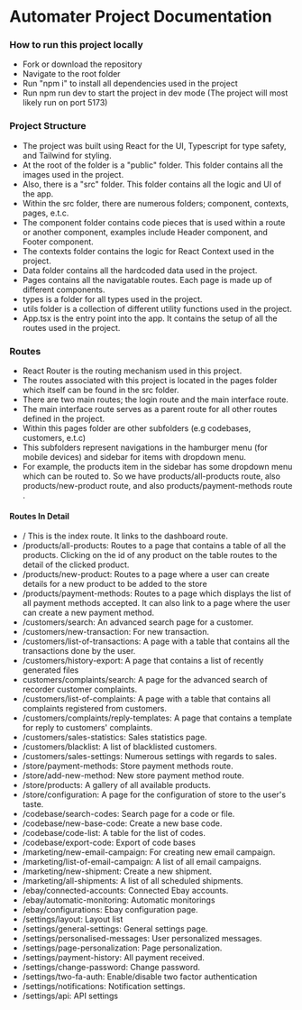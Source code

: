 # Automater Project Documentation

### How to run this project locally

- Fork or download the repository
- Navigate to the root folder
- Run "npm i" to install all dependencies used in the project
- Run npm run dev to start the project in dev mode (The project will most likely run on port 5173)

### Project Structure

- The project was built using React for the UI, Typescript for type safety,  and Tailwind for styling.
- At the root of the folder is a "public" folder. This folder contains all the images used in the project.
- Also, there is a "src" folder. This folder contains all the logic and UI of the app.
- Within the src folder, there are numerous folders; component, contexts, pages, e.t.c.
- The component folder contains code pieces that is used within a route or another component, examples include Header component, and Footer component.
- The contexts folder contains the logic for React Context used in the project.
- Data folder contains all the hardcoded data used in the project.
- Pages contains all the navigatable routes. Each page is made up of different components.
- types is a folder for all types used in the project.
- utils folder is a collection of different utility functions used in the project.
- App.tsx is the entry point into the app. It contains the setup of all the routes used in the project.


### Routes

- React Router is the routing mechanism used in this project.
- The routes associated with this project is located in the pages folder which itself can be found in the src folder.
- There are two main routes; the login route and the main interface route.
- The main interface route serves as a parent route for all other routes defined in the project.
- Within this pages folder are other subfolders (e.g codebases, customers, e.t.c)
- This subfolders represent navigations in the hamburger menu (for mobile devices) and sidebar for items with dropdown menu.
- For example, the products item in the sidebar has some dropdown menu which can be routed to. So we have products/all-products route, also products/new-product route, and also products/payment-methods route .

#### Routes In Detail

- / This is the index route. It links to the dashboard route.
- /products/all-products: Routes to a page that contains a table of all the products. Clicking on the id of any product on the table routes to the detail of the clicked product.
- /products/new-product: Routes to a page where a user can create details for a new product to be added to the store
- /products/payment-methods: Routes to a page which displays the list of all payment methods accepted. It can also link to a page where the user can create a new payment method.
- /customers/search: An advanced search page for a customer.
- /customers/new-transaction: For new transaction.
- /customers/list-of-transactions: A page with a table that contains all the transactions done by the user.
- /customers/history-export: A page that contains a list of recently generated files
- customers/complaints/search: A page for the advanced search of recorder customer complaints.
- /customers/list-of-complaints: A page with a table that contains all complaints registered from customers.
- /customers/complaints/reply-templates: A page that contains a template for reply to customers' complaints.
- /customers/sales-statistics: Sales statistics page.
- /customers/blacklist: A list of blacklisted customers.
- /customers/sales-settings: Numerous settings with regards to sales.
- /store/payment-methods: Store payment methods route.
- /store/add-new-method: New store payment method route.
- /store/products: A gallery of all available products.
- /store/configuration: A page for the configuration of store to the user's taste.
- /codebase/search-codes: Search page for a code or file.
- /codebase/new-base-code: Create a new base code.
- /codebase/code-list: A table for the list of codes.
- /codebase/export-code: Export of code bases
- /marketing/new-email-campaign: For creating new email campaign.
- /marketing/list-of-email-campaign: A list of all email campaigns.
- /marketing/new-shipment: Create a new shipment.
- /marketing/all-shipments: A list of all scheduled shipments.
- /ebay/connected-accounts: Connected Ebay accounts.
- /ebay/automatic-monitoring: Automatic monitorings
- /ebay/configurations: Ebay configuration page.
- /settings/layout: Layout list
- /settings/general-settings: General settings page.
- /settings/personalised-messages: User personalized messages.
- /settings/page-personalization: Page personalization.
- /settings/payment-history: All payment received.
- /settings/change-password: Change password.
- /settings/two-fa-auth: Enable/disable two factor authentication
- /settings/notifications: Notification settings.
- /settings/api: API settings
